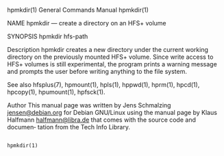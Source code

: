 hpmkdir(1)                                                                               General Commands Manual                                                                               hpmkdir(1)

NAME
       hpmkdir — create a directory on an HFS+ volume

SYNOPSIS
       hpmkdir hfs-path

Description
       hpmkdir creates a new directory under the current working directory on the previously mounted HFS+ volume.  Since write access to HFS+ volumes is still experimental, the program prints a warning
       message and prompts the user before writing anything to the file system.

See also
       hfsplus(7), hpmount(1), hpls(1), hppwd(1), hprm(1), hpcd(1), hpcopy(1), hpumount(1), hpfsck(1).

Author
       This manual page was written by Jens Schmalzing <jensen@debian.org> for Debian GNU/Linux using the manual page by Klaus Halfmann <halfmann@libra.de> that comes with the source code and  documen‐
       tation from the Tech Info Library.

                                                                                                                                                                                               hpmkdir(1)

